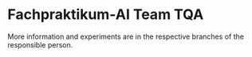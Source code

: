 # Fachpraktikum-AI Team TQA

More information and experiments are in the respective branches of the responsible person.
